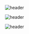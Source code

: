 ![header](https://capsule-render.vercel.app/api?text=JHLeeeMe&type=soft&color=gradient&animation=twinkling)

![header](https://capsule-render.vercel.app/api?text=JHLeeeMe&type=rounded&color=gradient&animation=twinkling)

![header](https://capsule-render.vercel.app/api?text=JHLeeeMe&type=cylinder&color=gradient&animation=twinkling)
